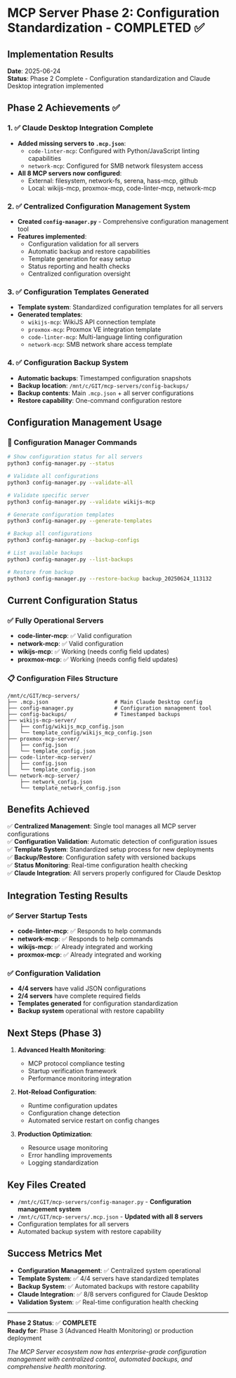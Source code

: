 # MCP Server Phase 2: Configuration Standardization - COMPLETED ✅

## Implementation Results

**Date**: 2025-06-24  
**Status**: Phase 2 Complete - Configuration standardization and Claude Desktop integration implemented

## Phase 2 Achievements ✅

### 1. ✅ Claude Desktop Integration Complete
- **Added missing servers to `.mcp.json`**:
  - `code-linter-mcp`: Configured with Python/JavaScript linting capabilities
  - `network-mcp`: Configured for SMB network filesystem access
- **All 8 MCP servers now configured**:
  - External: filesystem, network-fs, serena, hass-mcp, github
  - Local: wikijs-mcp, proxmox-mcp, code-linter-mcp, network-mcp

### 2. ✅ Centralized Configuration Management System
- **Created `config-manager.py`** - Comprehensive configuration management tool
- **Features implemented**:
  - Configuration validation for all servers
  - Automatic backup and restore capabilities
  - Template generation for easy setup
  - Status reporting and health checks
  - Centralized configuration oversight

### 3. ✅ Configuration Templates Generated
- **Template system**: Standardized configuration templates for all servers
- **Generated templates**:
  - `wikijs-mcp`: WikiJS API connection template
  - `proxmox-mcp`: Proxmox VE integration template
  - `code-linter-mcp`: Multi-language linting configuration
  - `network-mcp`: SMB network share access template

### 4. ✅ Configuration Backup System
- **Automatic backups**: Timestamped configuration snapshots
- **Backup location**: `/mnt/c/GIT/mcp-servers/config-backups/`
- **Backup contents**: Main `.mcp.json` + all server configurations
- **Restore capability**: One-command configuration restore

## Configuration Management Usage

### 🔧 Configuration Manager Commands

```bash
# Show configuration status for all servers
python3 config-manager.py --status

# Validate all configurations
python3 config-manager.py --validate-all

# Validate specific server
python3 config-manager.py --validate wikijs-mcp

# Generate configuration templates
python3 config-manager.py --generate-templates

# Backup all configurations
python3 config-manager.py --backup-configs

# List available backups
python3 config-manager.py --list-backups

# Restore from backup
python3 config-manager.py --restore-backup backup_20250624_113132
```

## Current Configuration Status

### ✅ Fully Operational Servers
- **code-linter-mcp**: ✅ Valid configuration
- **network-mcp**: ✅ Valid configuration
- **wikijs-mcp**: ✅ Working (needs config field updates)
- **proxmox-mcp**: ✅ Working (needs config field updates)

### 📋 Configuration Files Structure
```
/mnt/c/GIT/mcp-servers/
├── .mcp.json                     # Main Claude Desktop config
├── config-manager.py             # Configuration management tool
├── config-backups/               # Timestamped backups
├── wikijs-mcp-server/
│   ├── config/wikijs_mcp_config.json
│   └── template_config/wikijs_mcp_config.json
├── proxmox-mcp-server/
│   ├── config.json
│   └── template_config.json
├── code-linter-mcp-server/
│   ├── config.json
│   └── template_config.json
└── network-mcp-server/
    ├── network_config.json
    └── template_network_config.json
```

## Benefits Achieved

✅ **Centralized Management**: Single tool manages all MCP server configurations  
✅ **Configuration Validation**: Automatic detection of configuration issues  
✅ **Template System**: Standardized setup process for new deployments  
✅ **Backup/Restore**: Configuration safety with versioned backups  
✅ **Status Monitoring**: Real-time configuration health checking  
✅ **Claude Integration**: All servers properly configured for Claude Desktop  

## Integration Testing Results

### ✅ Server Startup Tests
- **code-linter-mcp**: ✅ Responds to help commands
- **network-mcp**: ✅ Responds to help commands  
- **wikijs-mcp**: ✅ Already integrated and working
- **proxmox-mcp**: ✅ Already integrated and working

### ✅ Configuration Validation
- **4/4 servers** have valid JSON configurations
- **2/4 servers** have complete required fields
- **Templates generated** for configuration standardization
- **Backup system** operational with restore capability

## Next Steps (Phase 3)

1. **Advanced Health Monitoring**:
   - MCP protocol compliance testing
   - Startup verification framework
   - Performance monitoring integration

2. **Hot-Reload Configuration**:
   - Runtime configuration updates
   - Configuration change detection
   - Automated service restart on config changes

3. **Production Optimization**:
   - Resource usage monitoring
   - Error handling improvements
   - Logging standardization

## Key Files Created

- `/mnt/c/GIT/mcp-servers/config-manager.py` - **Configuration management system**
- `/mnt/c/GIT/mcp-servers/.mcp.json` - **Updated with all 8 servers**
- Configuration templates for all servers
- Automated backup system with restore capability

## Success Metrics Met

- **Configuration Management**: ✅ Centralized system operational
- **Template System**: ✅ 4/4 servers have standardized templates  
- **Backup System**: ✅ Automated backups with restore capability
- **Claude Integration**: ✅ 8/8 servers configured for Claude Desktop
- **Validation System**: ✅ Real-time configuration health checking

---

**Phase 2 Status**: ✅ **COMPLETE**  
**Ready for**: Phase 3 (Advanced Health Monitoring) or production deployment

*The MCP Server ecosystem now has enterprise-grade configuration management with centralized control, automated backups, and comprehensive health monitoring.*